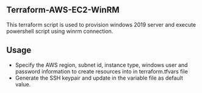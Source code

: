 
## Terraform-AWS-EC2-WinRM
This terraform script is used to provision windows 2019 server and execute powershell script using winrm connection.

## Usage
* Specify the AWS region, subnet id, instance type, windows user and password information to create resources into in terraform.tfvars file
* Generate the SSH keypair and update in the variable file as default value.
